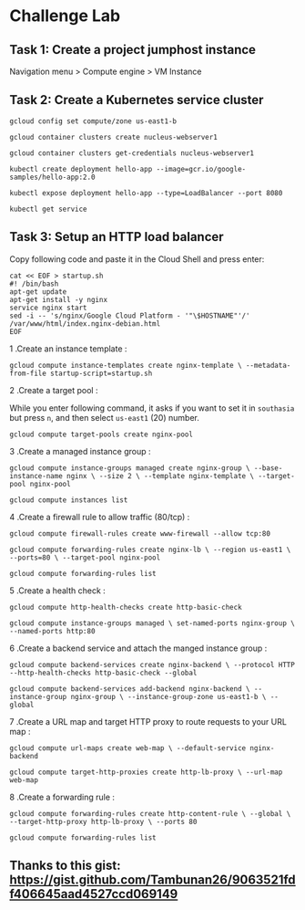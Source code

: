 # Challenge Lab

## Task 1: Create a project jumphost instance

Navigation menu > Compute engine > VM Instance


## Task 2: Create a Kubernetes service cluster

`gcloud config set compute/zone us-east1-b`

`gcloud container clusters create nucleus-webserver1`

`gcloud container clusters get-credentials nucleus-webserver1`

`kubectl create deployment hello-app --image=gcr.io/google-samples/hello-app:2.0`

`kubectl expose deployment hello-app --type=LoadBalancer --port 8080`

`kubectl get service `


## Task 3: Setup an HTTP load balancer

Copy following code and paste it in the Cloud Shell and press enter:
```
cat << EOF > startup.sh
#! /bin/bash
apt-get update
apt-get install -y nginx
service nginx start
sed -i -- 's/nginx/Google Cloud Platform - '"\$HOSTNAME"'/' /var/www/html/index.nginx-debian.html
EOF
```

1 .Create an instance template :

`gcloud compute instance-templates create nginx-template \
--metadata-from-file startup-script=startup.sh`

2 .Create a target pool :

While you enter following command, it asks if you want to set it in `southasia` but press `n`, and then select `us-east1` (20) number.

`gcloud compute target-pools create nginx-pool`

3 .Create a managed instance group :

`gcloud compute instance-groups managed create nginx-group \
--base-instance-name nginx \
--size 2 \
--template nginx-template \
--target-pool nginx-pool`

`gcloud compute instances list`

4 .Create a firewall rule to allow traffic (80/tcp) :

`gcloud compute firewall-rules create www-firewall --allow tcp:80`

`gcloud compute forwarding-rules create nginx-lb \
--region us-east1 \
--ports=80 \
--target-pool nginx-pool`

`gcloud compute forwarding-rules list`

5 .Create a health check :

`gcloud compute http-health-checks create http-basic-check`

`gcloud compute instance-groups managed \
set-named-ports nginx-group \
--named-ports http:80`

6 .Create a backend service and attach the manged instance group :

`gcloud compute backend-services create nginx-backend \
--protocol HTTP --http-health-checks http-basic-check --global`

`gcloud compute backend-services add-backend nginx-backend \
--instance-group nginx-group \
--instance-group-zone us-east1-b \
--global`

7 .Create a URL map and target HTTP proxy to route requests to your URL map :

`gcloud compute url-maps create web-map \
--default-service nginx-backend`

`gcloud compute target-http-proxies create http-lb-proxy \
--url-map web-map`

8 .Create a forwarding rule :

`gcloud compute forwarding-rules create http-content-rule \
--global \
--target-http-proxy http-lb-proxy \
--ports 80`

`gcloud compute forwarding-rules list`




## Thanks to this gist: https://gist.github.com/Tambunan26/9063521fdf406645aad4527ccd069149

